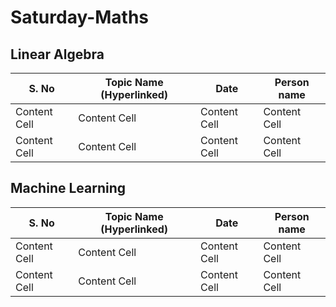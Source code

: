 # Saturday-Maths

## Linear Algebra
| S. No | Topic Name (Hyperlinked)  | Date | Person name |
| ------------- | ------------- | ------------- | ------------- | 
| Content Cell  | Content Cell  | Content Cell  | Content Cell  |
| Content Cell  | Content Cell  | Content Cell  | Content Cell  |


## Machine Learning
| S. No | Topic Name (Hyperlinked)  | Date | Person name |
| ------------- | ------------- | ------------- | ------------- | 
| Content Cell  | Content Cell  | Content Cell  | Content Cell  |
| Content Cell  | Content Cell  | Content Cell  | Content Cell  |

